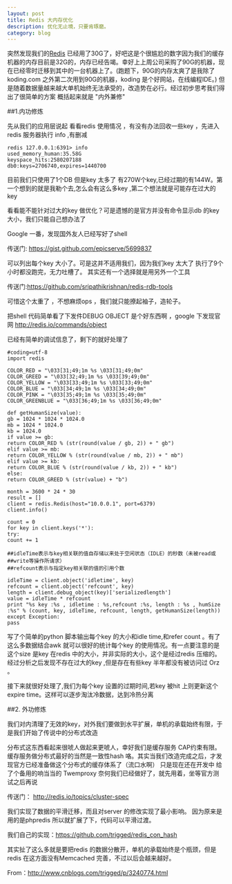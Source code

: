 ```yaml
---
layout: post
title: Redis 大内存优化
description: 优化无止境，只要肯琢磨。
category: blog
---
```


突然发现我们的[Redis][] 已经用了30G了，好吧这是个很尴尬的数字因为我们的缓存机器的内存目前是32G的，内存已经告竭。幸好上上周公司采购了90G的机器，现在已经零时迁移到其中的一台机器上了。(跑题下，90G的内存太爽了是我除了koding.com 之外第二次用到90G的机器，koding 是个好网站，在线编程IDE。) 但是随着数据量越来越大单机始终无法承受的，改造势在必行。经过初步思考我们得出了很简单的方案 概括起来就是    "内外兼修"

##1.内功修炼

先从我们的应用层说起 看看redis 使用情况 ，有没有办法回收一些key ，先进入redis 服务器执行 info ,有删减

	redis 127.0.0.1:6391> info
	used_memory_human:35.58G
	keyspace_hits:2580207188
	db0:keys=2706740,expires=1440700

目前我们只使用了1个DB 但是key 太多了 有270W个key,已经过期的有144W。第一个想到的就是我勒个去,怎么会有这么多key ,第二个想法就是可能存在过大的key

看看能不能针对过大的key 做优化？可是遗憾的是官方并没有命令显示db 的key 大小，我们只能自己想办法了

Google 一番，发现国外友人已经写好了shell

传送门: https://gist.github.com/epicserve/5699837

可以列出每个key 大小了。可是这并不适用我们，因为我们key 太大了 执行了9个小时都没跑完，无力吐槽了。 其实还有一个选择就是用另外一个工具

传送门:https://github.com/sripathikrishnan/redis-rdb-tools

可惜这个太重了 ，不想麻烦ops ，我们就只能撩起袖子，造轮子。

把shell 代码简单看了下发件DEBUG OBJECT 是个好东西啊 ，google 下发现官网 http://redis.io/commands/object

已经有简单的调试信息了，剩下的就好处理了

	#coding=utf-8
	import redis

	COLOR_RED = "\033[31;49;1m %s \033[31;49;0m"
	COLOR_GREED = "\033[32;49;1m %s \033[39;49;0m"
	COLOR_YELLOW = "\033[33;49;1m %s \033[33;49;0m"
	COLOR_BLUE = "\033[34;49;1m %s \033[34;49;0m"
	COLOR_PINK = "\033[35;49;1m %s \033[35;49;0m"
	COLOR_GREENBLUE = "\033[36;49;1m %s \033[36;49;0m"

	def getHumanSize(value):
	gb = 1024 * 1024 * 1024.0
	mb = 1024 * 1024.0
	kb = 1024.0
	if value >= gb:
	return COLOR_RED % (str(round(value / gb, 2)) + " gb")
	elif value >= mb:
	return COLOR_YELLOW % (str(round(value / mb, 2)) + " mb")
	elif value >= kb:
	return COLOR_BLUE % (str(round(value / kb, 2)) + " kb")
	else:
	return COLOR_GREED % (str(value) + "b")

	month = 3600 * 24 * 30
	result = []
	client = redis.Redis(host="10.0.0.1", port=6379)
	client.info()

	count = 0
	for key in client.keys('*'):
	try:
	count += 1

	##idleTime表示与key相关联的值自存储以来处于空闲状态（IDLE）的秒数（未被read或##write等操作所请求）
	##refcount表示与指定key相关联的值的引用个数

	idleTime = client.object('idletime', key)
	refcount = client.object('refcount', key)
	length = client.debug_object(key)['serializedlength']
	value = idleTime * refcount
	print "%s key :%s , idletime : %s,refcount :%s, length : %s , humSize :%s" % (count, key, idleTime, refcount, length, getHumanSize(length))
	except Exception:
	pass

写了个简单的python 脚本输出每个key 的大小和idle time,和refer count 。有了这么多数据结合awk 就可以很好的统计每个key 的使用情况。有一点要注意的是这个size 是key 在redis 中的大小，并非实际的大小，这个是经过redis 压缩的。经过分析之后发现不存在过大的key ,但是存在有些key 半年都没有被访问过 Orz 。

接下来就很好处理了,我们为每个key 设置的过期时间,若key 被hit 上则更新这个expire time。这样可以逐步淘汰冷数据，达到冷热分离

 

##2. 外功修炼

我们对内清理了无效的key，对外我们要做到水平扩展，单机的承载始终有限，于是我们开始了传说中的分布式改造

分布式这东西看起来很唬人做起来更唬人，幸好我们是缓存服务 CAP约束有限。 缓存服务做分布式最好的当然是一致性hash 咯。其实当我们改造完成之后，才发现官方已经准备做这个分布式的缓存体系了（流口水啊） 只是现在还在开发中 给了个备用的响当当的  Twemproxy  奈何我们已经做好了，就先用着，坐等官方测试之后再说

传送门： http://redis.io/topics/cluster-spec

我们实现了数据的平滑迁移，而且对server 的修改实现了最小影响。 因为原来是用的是phpredis 所以就扩展了下，代码可以平滑过渡。

我们自己的实现：https://github.com/trigged/redis_con_hash

其实扯了这么多就是要把redis 的数据分散开，单机的承载始终是个瓶颈，但是redis 在这方面没有Memcached 完善，不过以后会越来越好。

 

From：http://www.cnblogs.com/trigged/p/3240774.html

[Redis]:  http://redis.io  "Redis"